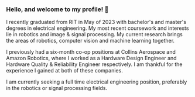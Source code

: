 ### Hello, and welcome to my profile! :wave:
I recently graduated from RIT in May of 2023 with bachelor's and master's degrees in electrical engineering. My most recent coursework and interests lie in robotics and image & signal processing. My current research brings the areas of robotics, computer vision and machine learning together.

I previously had a six-month co-op positions at Collins Aerospace and Amazon Robotics, where I worked as a Hardware Design Engineer and Hardware Quality & Reliability Engineer respectively. I am thankful for the experience I gained at both of these companies.

I am currently seeking a full time electrical engineering position, preferably in the robotics or signal processing fields.
